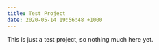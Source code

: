 ```yaml
---
title: Test Project
date: 2020-05-14 19:56:48 +1000
---
```



This is just a test project, so nothing much here yet.
